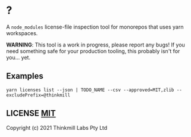 # ?
A `node_modules` license-file inspection tool for monorepos that uses yarn workspaces.

**WARNING**: This tool is a work in progress, please report any bugs! If you need something safe for your production tooling, this probably isn't for you... yet.

## Examples
```
yarn licenses list --json | TODO_NAME --csv --approved=MIT,zlib --excludePrefix=@thinkmill
```

## LICENSE [MIT](LICENSE)
Copyright (c) 2021 Thinkmill Labs Pty Ltd
